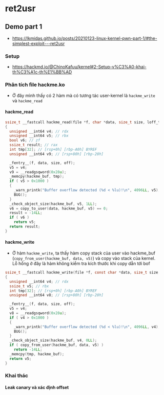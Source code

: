 # ret2usr

## Demo part 1

- https://lkmidas.github.io/posts/20210123-linux-kernel-pwn-part-1/#the-simplest-exploit---ret2usr

### Setup

- https://hackmd.io/@ChinoKafuu/kernel#2-Setup-v%C3%A0-khai-th%C3%A1c-th%E1%BB%AD

### Phân tích file hackme.ko

- Ở đây mình thấy có 2 hàm mà có tương tác user-kernel là `hackme_write` và `hackme_read`

#### hackme_read

```c
ssize_t __fastcall hackme_read(file *f, char *data, size_t size, loff_t *off)
{
  unsigned __int64 v4; // rdx
  unsigned __int64 v5; // rbx
  bool v6; // zf
  ssize_t result; // rax
  int tmp[32]; // [rsp+0h] [rbp-A0h] BYREF
  unsigned __int64 v9; // [rsp+80h] [rbp-20h]

  _fentry__(f, data, size, off);
  v5 = v4;
  v9 = __readgsqword(0x28u);
  _memcpy(hackme_buf, tmp);
  if ( v5 > 0x1000 )
  {
    _warn_printk("Buffer overflow detected (%d < %lu)!\n", 4096LL, v5);
    BUG();
  }
  _check_object_size(hackme_buf, v5, 1LL);
  v6 = copy_to_user(data, hackme_buf, v5) == 0;
  result = -14LL;
  if ( v6 )
    return v5;
  return result;
}
```

#### hackme_write

- Ở hàm `hackme_write`, ta thấy hàm copy stack của user vào hackme_buf (`copy_from_user(hackme_buf, data, v5)`) và copy vào stack của kernel. Lỗ hổng ở đây là hàm không kiểm tra kích thước khi copy dẫn tới bof

```c
ssize_t __fastcall hackme_write(file *f, const char *data, size_t size, loff_t *off)
{
  unsigned __int64 v4; // rdx
  ssize_t v5; // rbx
  int tmp[32]; // [rsp+0h] [rbp-A0h] BYREF
  unsigned __int64 v8; // [rsp+80h] [rbp-20h]

  _fentry__(f, data, size, off);
  v5 = v4;
  v8 = __readgsqword(0x28u);
  if ( v4 > 0x1000 )
  {
    _warn_printk("Buffer overflow detected (%d < %lu)!\n", 4096LL, v4);
    BUG();
  }
  _check_object_size(hackme_buf, v4, 0LL);
  if ( copy_from_user(hackme_buf, data, v5) )
    return -14LL;
  _memcpy(tmp, hackme_buf);
  return v5;
}
```

### Khai thác
#### Leak canary và xác định offset
